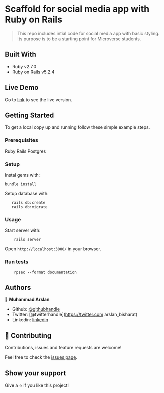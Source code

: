 # Scaffold for social media app with Ruby on Rails

> This repo includes intial code for social media app with basic styling. Its purpose is to be a starting point for Microverse students.

## Built With

- Ruby v2.7.0
- Ruby on Rails v5.2.4

## Live Demo

Go to [link](https://social-media-ror.herokuapp.com/) to see the live version.

## Getting Started

To get a local copy up and running follow these simple example steps.

### Prerequisites

Ruby
Rails
Postgres

### Setup

Instal gems with:

```
bundle install
```

Setup database with:

```
   rails db:create
   rails db:migrate
```



### Usage

Start server with:

```
    rails server
```

Open `http://localhost:3000/` in your browser.

### Run tests

```
    rpsec --format documentation
```


## Authors

👤 **Muhammad Arslan**

- Github: [@githubhandle](https://github.com/arslanbisharat)
- Twitter: [@twitterhandle](https://twitter.com arslan_bisharat)
- Linkedin: [linkedin](https://www.linkedin.com/in/muhammad-arslan-2020bb156)


## 🤝 Contributing

Contributions, issues and feature requests are welcome!

Feel free to check the [issues page](issues/https://github.com/arslanbisharat/ror-social-scaffold/issues).

## Show your support

Give a ⭐️ if you like this project!
